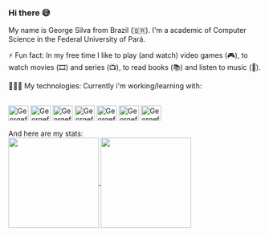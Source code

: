 ### Hi there 😅

My name is George Silva from Brazil  (🇧🇷). I'm a academic of Computer Science in the Federal University of Pará.	

<!--🌱 I'm working with: front-end technologies like Angular and back-end development with Java. -->

 ⚡ Fun fact: In my free time I like to play (and watch) video games (🎮), to watch movies (🎞️) and series (📺), to read books (📚) and listen to music (🎵).
 
 👨🏽‍💻 My technologies: Currently i'm working/learning with: 
 <div style="display: inline_block"><br>
  <img align="center" alt="Georgefms-Js" height="30" width="40" src="https://cdn.jsdelivr.net/gh/devicons/devicon/icons/javascript/javascript-plain.svg">
  <img align="center" alt="Georgefms-Ts" height="30" width="40" src="https://cdn.jsdelivr.net/gh/devicons/devicon/icons/typescript/typescript-original.svg">
  <img align="center" alt="Georgefms-Angular" height="30" width="40" src="https://cdn.jsdelivr.net/gh/devicons/devicon/icons/angularjs/angularjs-original.svg">
  <img align="center" alt="Georgefms-React" height="30" width="40" src="https://cdn.jsdelivr.net/gh/devicons/devicon/icons/react/react-original.svg">
  <img align="center" alt="Georgefms-java" height="30" width="40" src="https://cdn.jsdelivr.net/gh/devicons/devicon/icons/java/java-original-wordmark.svg">
  <img align="center" alt="Georgefms-spring" height="30" width="40" src="https://cdn.jsdelivr.net/gh/devicons/devicon/icons/spring/spring-original.svg">
  <img align="center" alt="Georgefms-docker" height="30" width="40" src="https://cdn.jsdelivr.net/gh/devicons/devicon/icons/docker/docker-original.svg">
</div>
<br>
And here are my stats:
<br>
<a  href="https://github.com/anuraghazra/github-readme-stats">
  <img align="center" height="180em" src="https://github-readme-stats.vercel.app/api?username=georgefms&count_private=true&theme=dark&show_icons=true" />
</a>
<a href="https://github.com/anuraghazra/convoychat">
  <img align="center" height="180em" src="https://github-readme-stats.vercel.app/api/top-langs/?username=georgefms&theme=dark&layout=compact" />
</a>


<!--

[![Georgefms's GitHub stats](https://github-readme-stats.vercel.app/api?username=georgefms&count_private=true&theme=dark)](https://github.com/anuraghazra/github-readme-stats)

[![Top Langs](https://github-readme-stats.vercel.app/api/top-langs/?username=georgefms)](https://github.com/anuraghazra/github-readme-stats)


**georgefms/georgefms** is a ✨ _special_ ✨ repository because its `README.md` (this file) appears on your GitHub profile.

Here are some ideas to get you started:

- 🔭 I’m currently working on ...
- 🌱 I’m currently learning ...
- 👯 I’m looking to collaborate on ...
- 🤔 I’m looking for help with ...
- 💬 Ask me about ...
- 📫 How to reach me: ...
- 😄 Pronouns: ...
- ⚡ Fun fact: ...
-->
